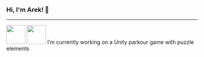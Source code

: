 ### Hi, I'm Arek! 👋
---
<img src="https://static-00.iconduck.com/assets.00/java-icon-256x256-k4ufhihr.png" width="50" height="50">
<img src="https://cdn.icon-icons.com/icons2/2415/PNG/512/csharp_plain_logo_icon_146577.png" width="50" height="50">
I’m currently working on a Unity parkour game with puzzle elements
<!--
**malpish0n/malpish0n** is a ✨ _special_ ✨ repository because its `README.md` (this file) appears on your GitHub profile.

Here are some ideas to get you started:

- 🔭 I’m currently working on ...
- 🌱 I’m currently learning ...
- 👯 I’m looking to collaborate on ...
- 🤔 I’m looking for help with ...
- 💬 Ask me about ...
- 📫 How to reach me: ...
- 😄 Pronouns: ...
- ⚡ Fun fact: ...
-->
